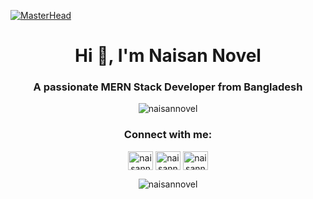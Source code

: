 [![MasterHead](https://raw.githubusercontent.com/PolarBearGG/PolarBearGG/master/web-developer.gif)](https://naisan-novel.web.app/)

<h1 align="center">Hi 👋, I'm Naisan Novel</h1>
<h3 align="center">A passionate MERN Stack Developer from Bangladesh</h3>

<p align="center"> <img src="https://komarev.com/ghpvc/?username=naisannovel&label=Profile%20views&color=0e75b6&style=flat" alt="naisannovel" /> </p>

<h3 align="center">Connect with me:</h3>
<p align="center">
  <a href="https://linkedin.com/in/naisannovel" target="blank"><img align="center" src="https://raw.githubusercontent.com/rahuldkjain/github-profile-readme-generator/master/src/images/icons/Social/linked-in-alt.svg" alt="naisannovel" height="30" width="40" /></a>
<a href="https://fb.com/naisannovel" target="blank"><img align="center" src="https://raw.githubusercontent.com/rahuldkjain/github-profile-readme-generator/master/src/images/icons/Social/facebook.svg" alt="naisannovel" height="30" width="40" /></a>
<a href="https://twitter.com/naisannovel" target="blank"><img align="center" src="https://raw.githubusercontent.com/rahuldkjain/github-profile-readme-generator/master/src/images/icons/Social/twitter.svg" alt="naisannovel" height="30" width="40" /></a>
</p>


<p align="center"><img align="center" src="https://github-readme-stats.vercel.app/api/top-langs?username=naisannovel&show_icons=true&locale=en&layout=compact" alt="naisannovel" /></p>
